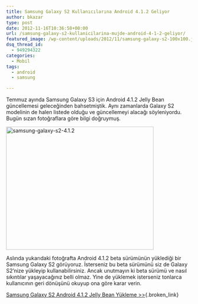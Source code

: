 ```yaml
---
title: Samsung Galaxy S2 Kullanıcılarına Android 4.1.2 Geliyor
author: bkazar
type: post
date: 2012-11-16T10:36:58+00:00
url: /samsung-galaxy-s2-kullanicilarina-mujde-android-4-1-2-geliyor/
featured_image: /wp-content/uploads/2012/11/samsung-galaxy-s2-100x100.jpg
dsq_thread_id:
  - 949294322
categories:
  - Mobil
tags:
  - android
  - samsung

---
```

Temmuz ayında Samsung Galaxy S3 için Android 4.1.2 Jelly Bean güncellemesi geleceğinden bahsetmiştik. Aynı zamanlarda Galaxy S2 modelinin de halen listede olduğu ve güncellemeyi alacağı söyleniyordu. Bugün sızan fotoğraflara göre bilgi doğruymuş.

<a href="https://www.murekkep.org/samsung-galaxy-s2-kullanicilarina-mujde-android-4-1-2-geliyor-9199/samsung-galaxy-s2-4-1-2" rel="attachment wp-att-9200"><img class="aligncenter size-large wp-image-9200" title="samsung-galaxy-s2-4.1.2" src="https://www.murekkep.org/wp-content/uploads/2012/11/samsung-galaxy-s2-4.1.2-400x333.jpg" alt="samsung-galaxy-s2-4.1.2" width="400" height="333" srcset="https://www.murekkep.org/wp-content/uploads/2012/11/samsung-galaxy-s2-4.1.2-400x333.jpg 400w, https://www.murekkep.org/wp-content/uploads/2012/11/samsung-galaxy-s2-4.1.2-50x41.jpg 50w, https://www.murekkep.org/wp-content/uploads/2012/11/samsung-galaxy-s2-4.1.2-149x125.jpg 149w, https://www.murekkep.org/wp-content/uploads/2012/11/samsung-galaxy-s2-4.1.2.jpg 500w" sizes="(max-width: 400px) 100vw, 400px" /></a>

Aslında yukarıdaki fotoğrafta Android 4.1.2 beta sürümünün yüklediği bir Samsung Galaxy S2 görüyoruz. İsterseniz bu beta sürümünü siz de Galaxy S2’nize yükleyip kullanabilirsiniz. Ancak unutmayın ki beta sürümü ve nasıl sıkıntılar yaşayacağınız belli olmaz. Yine de yüklemek isterseniz tonlarca kullanıcının geri dönüşünü okuyup ona göre karar verin.

[Samsung Galaxy S2 Android 4.1.2 Jelly Bean Yükleme >>][1]{.broken_link}

&nbsp;

&nbsp;

 [1]: http://forum.xda-developers.com/showthread.php?t=1994313